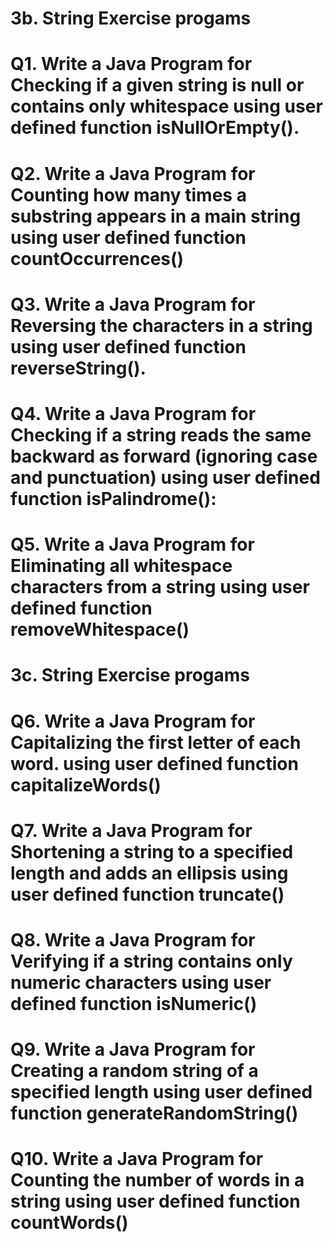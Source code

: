# 3b. String Exercise progams
# Q1. Write a Java Program for Checking if a given string is null or contains only whitespace using user defined function isNullOrEmpty().

# Q2. Write a Java Program for Counting how many times a substring appears in a main string using user defined function countOccurrences()

# Q3. Write a Java Program for Reversing the characters in a string using user defined function reverseString().

# Q4. Write a Java Program for Checking if a string reads the same backward as forward (ignoring case and punctuation) using user defined function isPalindrome():

# Q5. Write a Java Program for Eliminating all whitespace characters from a string using user defined function removeWhitespace()

# 3c. String Exercise progams
# Q6. Write a Java Program for Capitalizing the first letter of each word. using user defined function capitalizeWords()

# Q7. Write a Java Program for Shortening a string to a specified length and adds an ellipsis using user defined function truncate()

# Q8. Write a Java Program for Verifying if a string contains only numeric characters using user defined function isNumeric()

# Q9. Write a Java Program for Creating a random string of a specified length using user defined function generateRandomString()

# Q10. Write a Java Program for Counting the number of words in a string using user defined function countWords()
